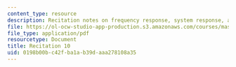 ```yaml
---
content_type: resource
description: Recitation notes on frequency response, system response, and Z-transforms.
file: https://ol-ocw-studio-app-production.s3.amazonaws.com/courses/mas-160-signals-systems-and-information-for-media-technology-fall-2007/0198b00bc42fba1ab39daaa278108a35_rec10.pdf
file_type: application/pdf
resourcetype: Document
title: Recitation 10
uid: 0198b00b-c42f-ba1a-b39d-aaa278108a35
---
```

